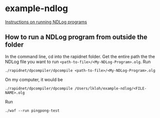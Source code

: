 # example-ndlog

[Instructions on running NDLog programs](http://netdb.cis.upenn.edu/rapidnet/doxygen/html/rapidnet-ndlog-application.html)

How to run a NDLog program from outside the folder
--------------------------------------------------

In the command line, cd into the rapidnet folder. Get the entire path the the NDLog file you want to run `<path-to-file>/<My-NDLog-Program>.olg`. Run

    ./rapidnet/dpcompiler/dpcompile <path-to-file>/<My-NDLog-Program>.olg

On my computer, it would be 

    ./rapidnet/dpcompiler/dpcompile /Users/lkloh/example-ndlog/<FILE-NAME>.olg

Run

    ./waf --run pingpong-test
